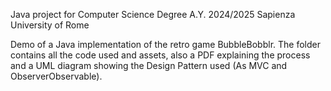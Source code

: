 Java project for Computer Science Degree
A.Y. 2024/2025 Sapienza University of Rome

Demo of a Java implementation of the retro game BubbleBobblr.
The folder contains all the code used and assets, also a PDF explaining the process and a UML diagram showing the Design Pattern used (As MVC and ObserverObservable).
